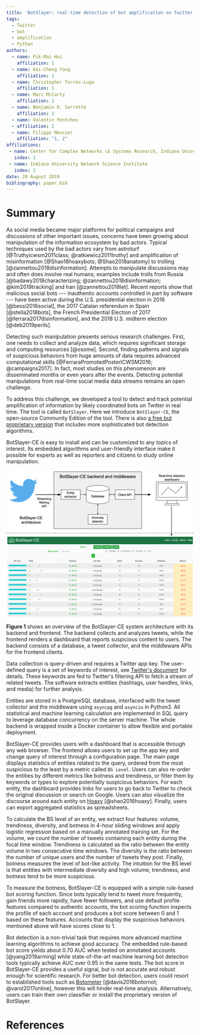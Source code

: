 ```yaml
---
title: 'BotSlayer: real-time detection of bot amplification on Twitter'
tags:
  - Twitter
  - bot
  - amplification
  - Python
authors:
  - name: Pik-Mai Hui
    affiliation: 1
  - name: Kai-Cheng Yang
    affiliation: 1
  - name: Christopher Torres-Lugo
    affiliation: 1
  - name: Marc McCarty
    affiliation: 2
  - name: Benjamin D. Serrette
    affiliation: 2
  - name: Valentin Pentchev
  - affiliation: 2
  - name: Filippo Menczer
    affiliation: "1, 2"
affiliations:
 - name: Center for Complex Networks \& Systems Research, Indiana University
   index: 1
 - name: Indiana University Network Science Institute
   index: 2
date: 20 August 2019
bibliography: paper.bib
---
```

# Summary

As social media became major platforms for political campaigns and discussions of other important issues, concerns have been growing about manipulation of the information ecosystem by bad actors.
Typical techniques used by the bad actors vary from astroturf [@Truthyicwsm2011class; @ratkiewicz2011truthy] and amplification of misinformation [@Shao18hoaxybots; @Shao2018anatomy] to trolling [@zannettou2018disinformation].
Attempts to manipulate discussions may and often does involve real humans; examples include trolls from Russia [@badawy2018characterizing; @zannettou2018disinformation; @kim2019tracking] and Iran [@zannettou2018let].
Recent reports show that malicious social bots --- inauthentic accounts controlled in part by software --- have been active during the U.S. presidential election in 2016 [@bessi2016social], the 2017 Catalan referendum in Spain [@stella2018bots], the French Presidential Election of 2017 [@ferrara2017disinformation], and the 2018 U.S. midterm election [@deb2019perils].

Detecting such manipulation presents serious research challenges. 
First, one needs to collect and analyze data, which requires significant storage and computing resources [@osome].
Second, finding patterns and signals of suspicious behaviors from huge amounts of data requires advanced computational skills [@FerraraPromotedPosterICWSM2016; @campaigns2017].
In fact, most studies on this phenomenon are disseminated months or even years after the events.
Detecting potential manipulations from real-time social media data streams remains an open challenge.

To address this challenge, we developed a tool to detect and track potential amplification of information by likely coordinated bots on Twitter in real time.
The tool is called `BotSlayer`. Here we introduce `BotSlayer-CE`, the open-source Community Edition of the tool. There is also [a free but proprietary version](https://osome.iuni.iu.edu/tools/botslayer) that includes more sophisticated bot detection algorithms.

BotSlayer-CE is easy to install and can be customized to any topics of interest.
Its embedded algorithms and user-friendly interface make it possible for experts as well as reporters and citizens to study online manipulation. 

![Figure 1: System architecture of BotSlayer-CE.](system_design.png)

**Figure 1** shows an overview of the BotSlayer-CE system architecture with its backend and frontend.
The backend collects and analyzes tweets, while the frontend renders a dashboard that reports suspicious content to users.
The backend consists of a database, a tweet collector, and the middleware APIs for the frontend clients.

Data collection is query-driven and requires a Twitter app key.
The user-defined query is a set of keywords of interest, see [Twitter's document](https://developer.twitter.com/en/docs/tweets/filter-realtime/guides/basic-stream-parameters.html#track) for details.
These keywords are fed to Twitter's filtering API to fetch a stream of related tweets. The software extracts entities (hashtags, user handles, links, and media) for further analysis. 

Entities are stored in a PostgreSQL database, interfaced with the tweet collector and the middleware using `asyncpg` and `asyncio` in Python3.
All statistical and machine learning calculation are implemented in SQL query to leverage database concurrency on the server machine.
The whole backend is wrapped inside a Docker container to allow flexible and portable deployment.

BotSlayer-CE provides users with a dashboard that is accessible through any web browser.
The frontend allows users to set up the app key and change query of interest through a configuration page. 
The main page displays statistics of entities related to the query, ordered from the most suspicious to the least by a metric called `BS Level`.
Users can also re-order the entities by different metrics like botness and trendiness, or filter them by keywords or types to explore potentially suspicious behaviors.
For each entity, the dashboard provides links for users to go back to Twitter to check the original discussion or search on Google.
Users can also visualize the discourse around each entity on [Hoaxy](https://hoaxy.iuni.iu.edu/) [@shao2016hoaxy].
Finally, users can export aggregated statistics as spreadsheets.

To calculate the BS level of an entity, we extract four features: volume, trendiness, diversity, and botness in 4-hour sliding windows and apply logistic regression based on a manually annotated training set.
For the volume, we count the number of tweets containing each entity during the focal time window.
Trendiness is calculated as the ratio between the entity volume in two consecutive time windows.
The diversity is the ratio between the number of unique users and the number of tweets they post.
Finally, botness measures the level of bot-like activity.
The intuition for the BS level is that entities with intermediate diversity and high volume, trendiness, and botness tend to be more suspicious.

To measure the botness, BotSlayer-CE is equipped with a simple rule-based bot scoring function.
Since bots typically tend to tweet more frequently, gain friends more rapidly, have fewer followers, and use default profile features compared to authentic accounts, the bot scoring function inspects the profile of each account and produces a bot score between 0 and 1 based on these features. 
Accounts that display the suspicious behaviors mentioned above will have scores close to 1.

Bot detection is a non-trivial task that requires more advanced machine learning algorithms to achieve good accuracy.
The embedded rule-based bot score yields about 0.70 AUC when tested on annotated accounts [@yang2019arming] while state-of-the-art machine learning bot detection tools typically achieve AUC over 0.95 in the same tests.
The bot score in BotSlayer-CE provides a useful signal, but is not accurate and robust enough for scientific research. 
For better bot detection, users could resort to established tools such as [Botometer](https://botometer.iuni.iu.edu/) [@davis2016botornot; @varol2017online], however this will hinder real-time analysis. Alternatively, users can train their own classifier or install the proprietary version of BotSlayer.

# References

